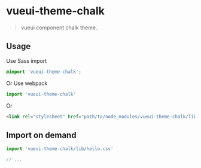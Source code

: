 # vueui-theme-chalk

> vueui component chalk theme.

## Usage

Use Sass import

```css
@import 'vueui-theme-chalk';
```

Or Use webpack

```javascript
import 'vueui-theme-chalk'
```

Or

```html
<link rel="stylesheet" href="path/to/node_modules/vueui-theme-chalk/lib/index.css">
```

## Import on demand

```javascript
import 'vueui-theme-chalk/lib/hello.css'

// ...
```
